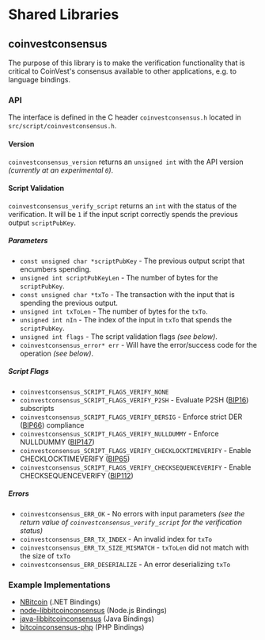 Shared Libraries
================

## coinvestconsensus

The purpose of this library is to make the verification functionality that is critical to CoinVest's consensus available to other applications, e.g. to language bindings.

### API

The interface is defined in the C header `coinvestconsensus.h` located in  `src/script/coinvestconsensus.h`.

#### Version

`coinvestconsensus_version` returns an `unsigned int` with the API version *(currently at an experimental `0`)*.

#### Script Validation

`coinvestconsensus_verify_script` returns an `int` with the status of the verification. It will be `1` if the input script correctly spends the previous output `scriptPubKey`.

##### Parameters
- `const unsigned char *scriptPubKey` - The previous output script that encumbers spending.
- `unsigned int scriptPubKeyLen` - The number of bytes for the `scriptPubKey`.
- `const unsigned char *txTo` - The transaction with the input that is spending the previous output.
- `unsigned int txToLen` - The number of bytes for the `txTo`.
- `unsigned int nIn` - The index of the input in `txTo` that spends the `scriptPubKey`.
- `unsigned int flags` - The script validation flags *(see below)*.
- `coinvestconsensus_error* err` - Will have the error/success code for the operation *(see below)*.

##### Script Flags
- `coinvestconsensus_SCRIPT_FLAGS_VERIFY_NONE`
- `coinvestconsensus_SCRIPT_FLAGS_VERIFY_P2SH` - Evaluate P2SH ([BIP16](https://github.com/bitcoin/bips/blob/master/bip-0016.mediawiki)) subscripts
- `coinvestconsensus_SCRIPT_FLAGS_VERIFY_DERSIG` - Enforce strict DER ([BIP66](https://github.com/bitcoin/bips/blob/master/bip-0066.mediawiki)) compliance
- `coinvestconsensus_SCRIPT_FLAGS_VERIFY_NULLDUMMY` - Enforce NULLDUMMY ([BIP147](https://github.com/bitcoin/bips/blob/master/bip-0147.mediawiki))
- `coinvestconsensus_SCRIPT_FLAGS_VERIFY_CHECKLOCKTIMEVERIFY` - Enable CHECKLOCKTIMEVERIFY ([BIP65](https://github.com/bitcoin/bips/blob/master/bip-0065.mediawiki))
- `coinvestconsensus_SCRIPT_FLAGS_VERIFY_CHECKSEQUENCEVERIFY` - Enable CHECKSEQUENCEVERIFY ([BIP112](https://github.com/bitcoin/bips/blob/master/bip-0112.mediawiki))

##### Errors
- `coinvestconsensus_ERR_OK` - No errors with input parameters *(see the return value of `coinvestconsensus_verify_script` for the verification status)*
- `coinvestconsensus_ERR_TX_INDEX` - An invalid index for `txTo`
- `coinvestconsensus_ERR_TX_SIZE_MISMATCH` - `txToLen` did not match with the size of `txTo`
- `coinvestconsensus_ERR_DESERIALIZE` - An error deserializing `txTo`

### Example Implementations
- [NBitcoin](https://github.com/NicolasDorier/NBitcoin/blob/master/NBitcoin/Script.cs#L814) (.NET Bindings)
- [node-libbitcoinconsensus](https://github.com/bitpay/node-libbitcoinconsensus) (Node.js Bindings)
- [java-libbitcoinconsensus](https://github.com/dexX7/java-libbitcoinconsensus) (Java Bindings)
- [bitcoinconsensus-php](https://github.com/Bit-Wasp/bitcoinconsensus-php) (PHP Bindings)
